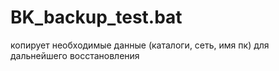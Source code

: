 # BK_backup_test.bat
копирует необходимые данные (каталоги, сеть, имя пк) для дальнейшего восстановления
